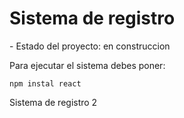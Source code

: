<h1>Sistema de registro</h1>
- Estado del proyecto: en construccion


Para ejecutar el sistema debes poner:

```npm instal react```

Sistema de registro 2
